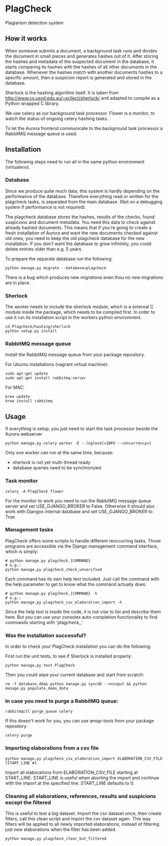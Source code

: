 # PlagCheck

Plagiarism detection system

## How it works

When someone submits a document, a background task runs and divides the document in small pieces and generates
hashes out of it. After storing the hashes and metadata of the suspected document in the database, it starts
comparing its hashes with the hashes of all other documents in the database. Whenever the hashes match with another
documents hashes to a specific amount, then a suspicion report is generated and stored in the database.

Sherlock is the hashing algorithm itself. It is taken from http://www.cs.usyd.edu.au/~scilect/sherlock/ and
adapted to compile as a Python wrapped C library.

We use celery as our background task processor. Flower is a monitor, to watch the status of ongoing celery
 hashing tasks.

To let the Aurora frontend communicate to the background task processor a RabbitMQ message queue is used.

## Installation

The following steps need to run all in the same python environment (virtualenv).

### Database

Since we produce quite much data, this system is hardly depending on the performance of the database. Therefore
everything read or written for the plagcheck tasks, is separated from the main database. (Not on a debugging system
 if performance is not required).

The plagcheck database stores the hashes, results of the checks, found suspicions and document metadata. You need this
data to check against already hashed documents. This means that if you're going to create a fresh installation of
Aurora and want the new documents checked against old ones, you need to keep the old plagcheck database for the
new installation.
If you don't want the database to grow infinitely, you could delete entries older than e.g. 5 years.

To prepare the separate database run the following:

    python manage.py migrate --database=plagcheck

There is a bug which produces new migrations even thou no new migrations are in place.

### Sherlock

The worker needs to include the sherlock module, which is a external C 
module inside the package, which needs to be compiled first. In order to use it
run its installation script in the workers python environment.

    cd Plagcheck/hashing/sherlock
    python setup.py install

### RabbitMQ message queue

Install the RabbitMQ message queue from your package repository.

For Ubuntu installations (vagrant virtual machine):

    sudo apt-get update
    sudo apt-get install rabbitmq-server
     
For MAC:

    brew update
    brew install rabbitmq

## Usage

If everything is setup, you just need to start the task processor beside the Aurora webserver

    python manage.py celery worker -E --loglevel=INFO --concurrency=1

Only one worker can run at the same time, because:
 - sherlock is not yet multi-thread ready
 - database queries need to be synchronized

### Task monitor

    celery -A PlagCheck flower

For the monitor to work you need to run the RabbitMQ message queue server
and set USE_DJANGO_BROKER to False. Otherwise
it should also work with Djangos internal database and set USE_DJANGO_BROKER to True.


### Management tasks

PlagCheck offers some scripts to handle different reoccurring tasks. Those programs are accessible via the Django
management command interface, which is simply:

    # python manage.py plagcheck_{COMMAND}
    # e.g.:
    python manage.py plagcheck_check_unverified

Each command has its own help text included. Just call the command with the help parameter to get to know what the
 command actually does:

    # python manage.py plagcheck_{COMMAND} -h
    # e.g.:
    python manage.py plagcheck_csv_elaboration_import -h

Since the help text is inside the code, it is not vise to list and describe them here. But you can use your consoles
auto-completion functionality to find commands starting with 'plagcheck_'.

### Was the installation successful?

In order to check your PlagCheck installation you can do the following:
  
First run the unit tests, to see if Sherlock is installed properly:

    python manage.py test PlagCheck
     
Then you could wipe your current database and start from scratch:

    rm -f database.db&& python manage.py syncdb --noinput && python manage.py populate_demo_data
 
### In case you need to purge a RabbitMQ queue:

    rabbitmqctl purge_queue celery

If this doesn't work for you, you can use amqp-tools from your package repository:

    celery purge

### Importing elaborations from a csv file

    python manage.py plagcheck_csv_elaboration_import ELABORATION_CSV_FILE [START_LINE #]

Import all elaborations from ELABORATION_CSV_FILE starting at START_LINE.
START_LINE is useful when aborting the import and continue with the 
import at the specified line. START_LINE defaults to 0.

### Cleaning all elaborations, references, results and suspicions except the filtered

This is useful to test a big dataset. Import the csv dataset once, then create filters,
call this clean script and import the csv dataset again. This way filters will be applied to all
newly imported elaborations, instead of filtering just new elaborations when the filter has been added.

    python manage.py plagcheck_clear_but_filtered